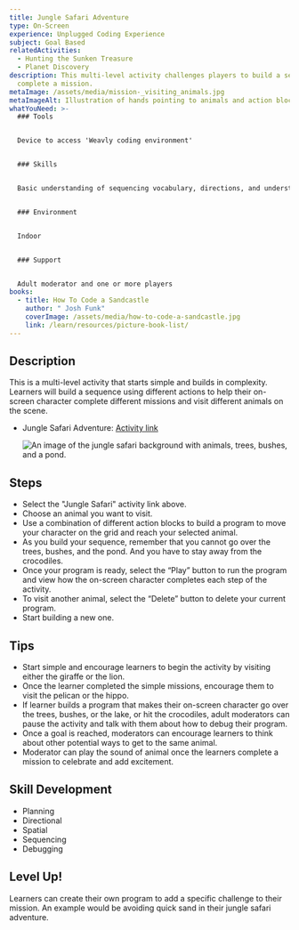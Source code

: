 ```yaml
---
title: Jungle Safari Adventure
type: On-Screen
experience: Unplugged Coding Experience
subject: Goal Based
relatedActivities:
  - Hunting the Sunken Treasure
  - Planet Discovery
description: This multi-level activity challenges players to build a sequence to
  complete a mission.
metaImage: /assets/media/mission-_visiting_animals.jpg
metaImageAlt: Illustration of hands pointing to animals and action blocks on branch
whatYouNeed: >-
  ### Tools


  Device to access 'Weavly coding environment'


  ### Skills


  Basic understanding of sequencing vocabulary, directions, and understanding of the selected coding environment


  ### Environment


  Indoor 


  ### Support


  Adult moderator and one or more players
books:
  - title: How To Code a Sandcastle
    author: " Josh Funk"
    coverImage: /assets/media/how-to-code-a-sandcastle.jpg
    link: /learn/resources/picture-book-list/
---
```

## Description

This is a multi-level activity that starts simple and builds in complexity. Learners will build a sequence using different actions to help their on-screen character complete different missions and visit different animals on the scene.

* Jungle Safari Adventure: [Activity link](https://create.weavly.org/?v=0.9&t=mixed&w=Jungle&p=&c=aab&a=123456ABDabd)

  ![An image of the jungle safari background with animals, trees, bushes, and a pond.](/assets/media/jungle-safari.svg "Mission: Visiting Animals")

## Steps

* Select the "Jungle Safari" activity link above.
* Choose an animal you want to visit.
* Use a combination of different action blocks to build a program to move your character on the grid and reach your selected animal.
* As you build your sequence, remember that you cannot go over the trees, bushes, and the pond. And you have to stay away from the crocodiles. 
* Once your program is ready, select the “Play” button to run the program and view how the on-screen character completes each step of the activity.
* To visit another animal, select the “Delete” button to delete your current program.
* Start building a new one.

## Tips

* Start simple and encourage learners to begin the activity by visiting either the giraffe or the lion.
* Once the learner completed the simple missions, encourage them to visit the pelican or the hippo. 
* If learner builds a program that makes their on-screen character go over the trees, bushes, or the lake, or hit the crocodiles, adult moderators can pause the activity and talk with them about how to debug their program. 
* Once a goal is reached, moderators can encourage learners to think about other potential ways to get to the same animal.
* Moderator can play the sound of animal once the learners complete a mission to celebrate and add excitement.

## Skill Development

* Planning
* Directional
* Spatial
* Sequencing
* Debugging

## Level Up!

Learners can create their own program to add a specific challenge to their mission. An example would be avoiding quick sand in their jungle safari adventure.